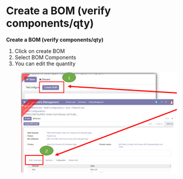 # Create a BOM (verify components/qty)

**Create a BOM (verify components/qty)**

1. Click on create BOM
2. Select BOM Components
3. You can edit the quantity

<figure><img src="../../../.gitbook/assets/image (19) (1).png" alt=""><figcaption></figcaption></figure>

